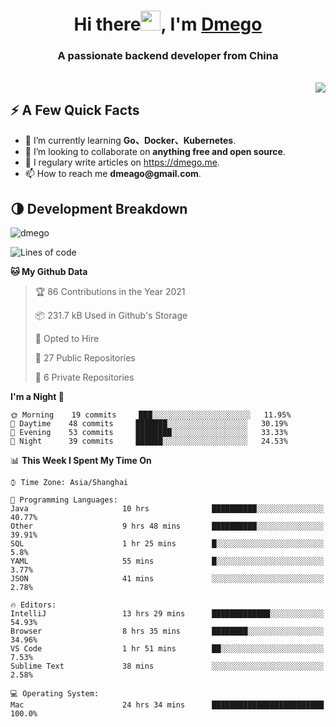<h1 align="center">Hi there<img src="https://cdn.jsdelivr.net/gh/dmego/images/img/Hi.gif" height="32" />, I'm <a href="https://i.dmego.me/" target="_blank"> Dmego </a> </h1>
<h3 align="center">A passionate backend developer from China</h3>
</br>

<img align="right" src="https://github-readme-stats.vercel.app/api?username=dmego&show_icons=true" />

## ⚡️ A Few Quick Facts

<ul>
    <li> 🌱 I’m currently learning <strong>Go、Docker、Kubernetes</strong>.</li>
    <li> 👯 I’m looking to collaborate on <strong>anything free and open source</strong>.</li>
    <li>📝 I regulary write articles on <a href="https://dmego.me">https://dmego.me</a>.</li>
    <li>📫 How to reach me <strong>dmeago@gmail.com</strong>.</li>
</ul>

## 🌗 Development Breakdown

<img src="https://komarev.com/ghpvc/?username=dmego" alt="dmego" />

<!--START_SECTION:waka-->
![Lines of code](https://img.shields.io/badge/From%20Hello%20World%20I%27ve%20Written-228007%20lines%20of%20code-blue)

**🐱 My Github Data** 

> 🏆 86 Contributions in the Year 2021
 > 
> 📦 231.7 kB Used in Github's Storage 
 > 
> 💼 Opted to Hire
 > 
> 📜 27 Public Repositories 
 > 
> 🔑 6 Private Repositories  
 > 
**I'm a Night 🦉** 

```text
🌞 Morning    19 commits     ███░░░░░░░░░░░░░░░░░░░░░░   11.95% 
🌆 Daytime    48 commits     ███████░░░░░░░░░░░░░░░░░░   30.19% 
🌃 Evening    53 commits     ████████░░░░░░░░░░░░░░░░░   33.33% 
🌙 Night      39 commits     ██████░░░░░░░░░░░░░░░░░░░   24.53%

```


📊 **This Week I Spent My Time On** 

```text
⌚︎ Time Zone: Asia/Shanghai

💬 Programming Languages: 
Java                     10 hrs              ██████████░░░░░░░░░░░░░░░   40.77% 
Other                    9 hrs 48 mins       ██████████░░░░░░░░░░░░░░░   39.91% 
SQL                      1 hr 25 mins        █░░░░░░░░░░░░░░░░░░░░░░░░   5.8% 
YAML                     55 mins             █░░░░░░░░░░░░░░░░░░░░░░░░   3.77% 
JSON                     41 mins             ░░░░░░░░░░░░░░░░░░░░░░░░░   2.78%

🔥 Editors: 
IntelliJ                 13 hrs 29 mins      █████████████░░░░░░░░░░░░   54.93% 
Browser                  8 hrs 35 mins       ████████░░░░░░░░░░░░░░░░░   34.96% 
VS Code                  1 hr 51 mins        ██░░░░░░░░░░░░░░░░░░░░░░░   7.53% 
Sublime Text             38 mins             ░░░░░░░░░░░░░░░░░░░░░░░░░   2.58%

💻 Operating System: 
Mac                      24 hrs 34 mins      █████████████████████████   100.0%

```


<!--END_SECTION:waka-->
